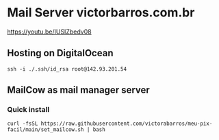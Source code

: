 # Mail Server victorbarros.com.br

https://youtu.be/IUSIZbedv08

## Hosting on DigitalOcean

`ssh -i ./.ssh/id_rsa root@142.93.201.54`

## MailCow as mail manager server

### Quick install

`curl -fsSL https://raw.githubusercontent.com/victorabarros/meu-pix-facil/main/set_mailcow.sh | bash`

